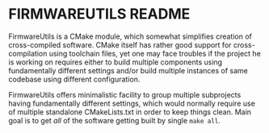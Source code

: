 FIRMWAREUTILS README
====================

FirmwareUtils is a CMake module, which somewhat simplifies creation of
cross-compiled software. CMake itself has rather good support for
cross-compilation using toolchain files, yet one may face troubles if the
project he is working on requires either to build multiple components using
fundamentally different settings and/or build multiple instances of same
codebase using different configuration.

FirmwareUtils offers minimalistic facility to group multiple subprojects having
fundamentally different settings, which would normally require use of multiple
standalone CMakeLists.txt in order to keep things clean. Main goal is to get
*all* of the software getting built by single `make all`.


